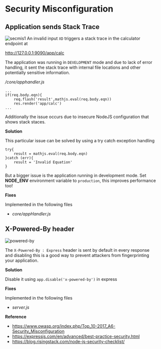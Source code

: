 # Security Misconfiguration

## Application sends Stack Trace

![secmis1](/resources/secmis1.png "Security Misconfiguration")
An invalid input `XD` triggers a stack trace in the calculator endpoint at

http://127.0.0.1:9090/app/calc

The application was running in `DEVELOPMENT` mode and due to lack of error handling, it sent the stack trace with internal file locations and other potentially sensitive information.

*/core/apphandler.js*
```
...
if(req.body.eqn){
    req.flash('result',mathjs.eval(req.body.eqn))
    res.render('app/calc')
...
```

Additionally the issue occurs due to insecure NodeJS configuration that shows stack staces.

**Solution**

This particular issue can be solved by using a try catch exception handling
```
try{
    result = mathjs.eval(req.body.eqn)
}catch (err){
    result = 'Invalid Equation'
}
```

But a bigger issue is the application running in development mode. Set **NODE_ENV** environment variable to `production`, this improves performance too!

**Fixes**

Implemented in the following files

- *core/appHandler.js*

## X-Powered-By header

![powered-by](/resources/powered-by.png "X-Powered-By")

The `X-Powered-By : Express` header is sent by default in every response and disabling this is a good way to prevent attackers from fingerprinting your application.

**Solution**

Disable it using  `app.disable('x-powered-by')` in express

**Fixes**

Implemented in the following files

- *server.js*

**Reference**
- <https://www.owasp.org/index.php/Top_10-2017_A6-Security_Misconfiguration>
- <https://expressjs.com/en/advanced/best-practice-security.html>
- <https://blog.risingstack.com/node-js-security-checklist/>